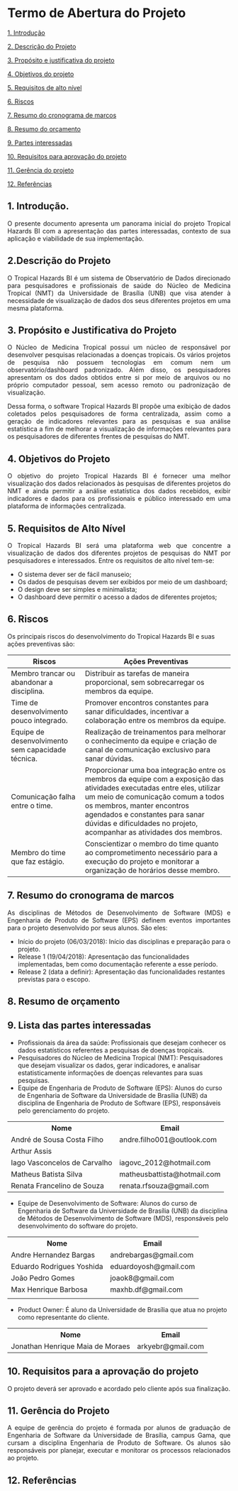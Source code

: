 # Termo de Abertura do Projeto

[1. Introdução]()

[2. Descrição do Projeto]()

[3. Propósito e justificativa do projeto]()  

[4. Objetivos do projeto]()  

[5. Requisitos de alto nível]()

[6. Riscos]()

[7. Resumo do cronograma de marcos]()

[8. Resumo do orçamento]()  

[9. Partes interessadas]()

[10. Requisitos para aprovação do projeto]()

[11. Gerência do projeto]()

[12. Referências]()


## 1. Introdução.
<p align = "justify">O presente documento apresenta um panorama inicial do projeto Tropical Hazards BI com a apresentação das partes interessadas, contexto de sua aplicação e viabilidade de sua implementação.


## 2.Descrição do Projeto
<p align = "justify">O Tropical Hazards BI é um sistema de Observatório de Dados direcionado para pesquisadores e profissionais de saúde do Núcleo de Medicina Tropical (NMT) da Universidade de Brasília (UNB) que visa atender à necessidade de visualização de dados dos seus diferentes projetos em uma mesma plataforma.


## 3. Propósito e Justificativa do Projeto
<p align = "justify">O Núcleo de Medicina Tropical possui um núcleo de responsável por desenvolver pesquisas relacionadas a doenças tropicais. Os vários projetos de pesquisa não possuem tecnologias em comum nem um observatório/dashboard padronizado. Além disso, os pesquisadores apresentam os dos dados obtidos entre si por meio de arquivos ou no próprio computador pessoal, sem acesso remoto ou padronização de visualização.
<p align = "justify">Dessa forma, o software Tropical Hazards BI propõe uma exibição de dados coletados pelos pesquisadores de forma centralizada, assim como a geração de indicadores relevantes para as pesquisas e sua análise estatística a fim de melhorar a visualização de informações relevantes para os pesquisadores de diferentes frentes de pesquisas do NMT.


## 4. Objetivos do Projeto
<p align = "justify">O objetivo do projeto Tropical Hazards BI é fornecer uma melhor visualização dos dados relacionados às pesquisas de diferentes projetos do NMT  e ainda permitir a análise estatística dos dados recebidos, exibir indicadores e dados para os profissionais e público interessado em uma plataforma de informações centralizada.


## 5. Requisitos de Alto Nível
<p align = "justify"> O Tropical Hazards BI será uma plataforma web que concentre a visualização de dados dos diferentes projetos de pesquisas do NMT por pesquisadores e interessados. Entre os requisitos de alto nível tem-se:
     <ul>
        <li>O sistema dever ser de fácil manuseio;</li>
        <li>Os dados de pesquisas devem ser exibidos por meio de um dashboard;</li>
        <li>O design deve ser simples e minimalista;</li>
        <li>O dashboard deve permitir o acesso a dados de diferentes projetos;</li>
    </ul>


## 6. Riscos
Os principais riscos do desenvolvimento do Tropical Hazards BI e suas ações preventivas são:
<table>
    <thead>
      <tr>
        <th>Riscos</th>
        <th>Ações Preventivas</th>
      </tr>
    </thead>
    <tbody>
      <tr>
        <td>Membro trancar ou abandonar a disciplina.</td>
        <td>Distribuir as tarefas de maneira proporcional, sem sobrecarregar os membros da equipe.</td>
      </tr>  
      <tr>
        <td>Time de desenvolvimento pouco integrado.</td>
        <td>Promover encontros constantes para sanar dificuldades, incentivar a colaboração entre os membros da equipe.</td>
      </tr>  
      <tr>
        <td>Equipe de desenvolvimento sem capacidade técnica.</td>
        <td>Realização de treinamentos para melhorar o conhecimento da equipe e criação de canal de comunicação exclusivo para sanar dúvidas.</td>
      </tr>
      <tr>
        <td>Comunicação falha entre o time.</td>
        <td>Proporcionar uma boa integração entre os membros da equipe com a exposição das atividades executadas entre eles, utilizar um meio de comunicação comum a todos os membros, manter encontros agendados e constantes para sanar dúvidas e dificuldades no projeto, acompanhar as atividades dos membros.</td>
        </tr>
      <tr>
        <td>Membro do time que faz estágio.</td>
        <td>Conscientizar o membro do time quanto ao comprometimento necessário para a execução do projeto e monitorar a organização de horários desse membro. </td>
      </tr>
    </tbody>  
</table>


## 7. Resumo do cronograma de marcos
<p align = "justify">As disciplinas de Métodos de Desenvolvimento de Software (MDS) e Engenharia de Produto de Software (EPS) definem eventos importantes para o projeto desenvolvido por seus alunos. São eles:
<ul>
  <li>Início do projeto (06/03/2018): Início das disciplinas e preparação para o projeto.</li>
  <li>Release 1 (19/04/2018): Apresentação das funcionalidades implementadas, bem como documentação referente a esse período.</li>
  <li>Release 2 (data a definir):  Apresentação das funcionalidades restantes previstas para o escopo.</li>
</ul>


## 8. Resumo de orçamento
<p align="justify"></p>


## 9. Lista das partes interessadas
<ul>
  <li>Profissionais da área da saúde: Profissionais que desejam conhecer os dados estatísticos referentes a pesquisas de doenças tropicais.</li>
  <li>Pesquisadores do Núcleo de Medicina Tropical (NMT): Pesquisadores que desejam visualizar os dados, gerar indicadores, e analisar estatisticamente informações de doenças relevantes para suas pesquisas.</li>
  <li>Equipe de Engenharia de Produto de Software (EPS):
  Alunos do curso de Engenharia de Software da Universidade de Brasília (UNB) da disciplina de Engenharia de Produto de Software (EPS), responsáveis pelo gerenciamento do projeto.</li>
</ul>

<table>
  <tr>
    <th>Nome</th>
    <th>Email</th>
  </tr>
  <tr>
    <td>André de Sousa Costa Filho</td>
    <td>andre.filho001@outlook.com</td>
  </tr>
  <tr>
    <td>Arthur Assis</td>
    <td></td>
  </tr>
  <tr>
    <td>Iago Vasconcelos de Carvalho </td>
    <td>iagovc_2012@hotmail.com</td>
  </tr>
  <tr>
    <td>Matheus Batista Silva</td>
    <td>matheusbattista@hotmail.com</td>
  </tr>
  <tr>
    <td>Renata Francelino de Souza</td>
    <td>renata.rfsouza@gmail.com</td>
  </tr>
</table>

* Equipe de Desenvolvimento de Software:
Alunos do curso de Engenharia de Software da Universidade de Brasília (UNB) da disciplina de Métodos de Desenvolvimento de Software (MDS), responsáveis pelo desenvolvimento do software do projeto.  
<table>
  <tr>
    <th>Nome</th>
    <th>Email</th>
  </tr>
  <tr>
    <td>Andre Hernandez Bargas </td>
    <td>andrebargas@gmail.com</td>
  </tr>
  <tr>
    <td>Eduardo Rodrigues Yoshida</td>
    <td>eduardoyosh@gmail.com</td>
  </tr>
  <tr>
    <td>João Pedro Gomes</td>
    <td>joaok8@gmail.com</td>
  </tr>
  <tr>
    <td>Max Henrique Barbosa</td>
    <td>maxhb.df@gmail.com</td>
  </tr>
  <tr>
    <td> </td>
    <td> </td>
  </tr>
</table>

* Product Owner:
É aluno da Universidade de Brasília que atua no projeto como representante do cliente.
<table>
  <tr>
    <th>Nome</th>
    <th>Email</th>
  </tr>
  <tr>
    <td> Jonathan Henrique Maia de Moraes</td>
    <td>arkyebr@gmail.com</td>
  </tr>
</table>


## 10. Requisitos para a aprovação do projeto
<p align = "justify">O projeto deverá ser aprovado e acordado pelo cliente após sua finalização.


## 11. Gerência do Projeto
<p align = "justify">A equipe de gerência do projeto é formada por alunos de graduação de Engenharia de Software da Universidade de Brasília, campus Gama, que cursam a disciplina Engenharia de Produto de Software. Os alunos são responsáveis por planejar, executar e monitorar os processos relacionados ao projeto.


## 12. Referências
